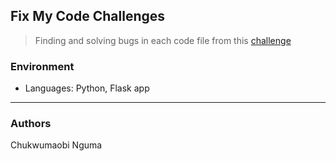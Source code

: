 ## Fix My Code Challenges
> Finding and solving bugs in each code file from this [challenge](https://github.com/holbertonschool/0x01-Fix_My_Code_Challenge)

### Environment
* Languages: Python, Flask app
---
### Authors
Chukwumaobi Nguma
